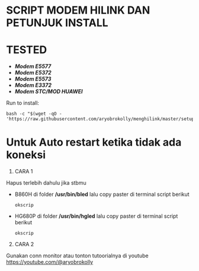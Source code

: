# SCRIPT MODEM HILINK DAN PETUNJUK INSTALL
# TESTED
- ***Modem E5577***
- ***Modem E5372***
- ***Modem E5573***
- ***Modem E3372***
- ***Modem STC/MOD HUAWEI***


Run to install:
```
bash -c "$(wget -qO - 'https://raw.githubusercontent.com/aryobrokolly/menghilink/master/setup.sh')"
```

# Untuk Auto restart ketika tidak ada koneksi
1. CARA 1

Hapus terlebih dahulu jika stbmu 
- B860H
  di folder **/usr/bin/bled**
  lalu copy paster di terminal script berikut
  ```
  okscrip
  ```
- HG680P
  di folder **/usr/bin/hgled**
  lalu copy paster di terminal script berikut
  ```
  okscrip
  ```

2. CARA 2
   
  Gunakan conn monitor atau tonton tutoorialnya di youtube https://youtube.com/@aryobrokolly
